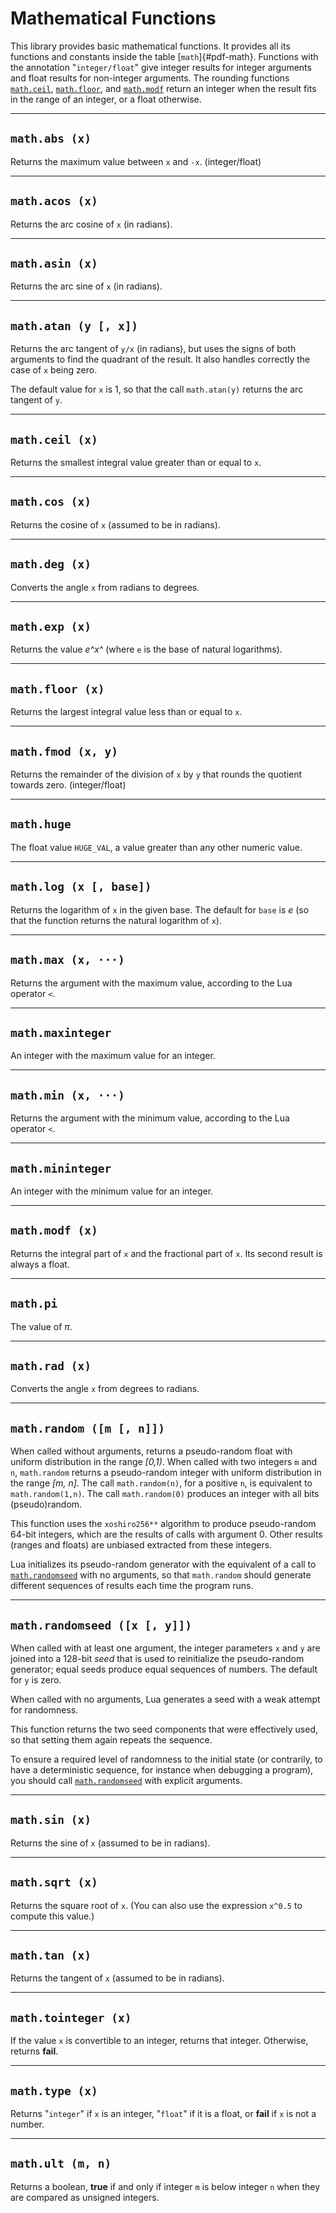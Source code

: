 # Mathematical Functions

This library provides basic mathematical functions. It provides all its
functions and constants inside the table [`math`]{#pdf-math}. Functions
with the annotation \"`integer/float`\" give integer results for integer
arguments and float results for non-integer arguments. The rounding
functions [`math.ceil`]( /06_standard_lib/ch07#math-ceil-x),
[`math.floor`]( /06_standard_lib/ch07#math-floor-x), and [`math.modf`]( /06_standard_lib/ch07#math-modf-x)
return an integer when the result fits in the range of an integer, or a
float otherwise.

------------------------------------------------------------------------

## `math.abs (x)`

Returns the maximum value between `x` and `-x`. (integer/float)

------------------------------------------------------------------------

## `math.acos (x)`

Returns the arc cosine of `x` (in radians).

------------------------------------------------------------------------

## `math.asin (x)`

Returns the arc sine of `x` (in radians).

------------------------------------------------------------------------

## `math.atan (y [, x])`

Returns the arc tangent of `y/x` (in radians), but uses the signs of
both arguments to find the quadrant of the result. It also handles
correctly the case of `x` being zero.

The default value for `x` is 1, so that the call `math.atan(y)` returns
the arc tangent of `y`.

------------------------------------------------------------------------

## `math.ceil (x)`

Returns the smallest integral value greater than or equal to `x`.

------------------------------------------------------------------------

## `math.cos (x)`

Returns the cosine of `x` (assumed to be in radians).

------------------------------------------------------------------------

## `math.deg (x)`

Converts the angle `x` from radians to degrees.

------------------------------------------------------------------------

## `math.exp (x)`

Returns the value *e^x^* (where `e` is the base of natural logarithms).

------------------------------------------------------------------------

## `math.floor (x)`

Returns the largest integral value less than or equal to `x`.

------------------------------------------------------------------------

## `math.fmod (x, y)`

Returns the remainder of the division of `x` by `y` that rounds the
quotient towards zero. (integer/float)

------------------------------------------------------------------------

## `math.huge`

The float value `HUGE_VAL`, a value greater than any other numeric
value.

------------------------------------------------------------------------

## `math.log (x [, base])`

Returns the logarithm of `x` in the given base. The default for `base`
is *e* (so that the function returns the natural logarithm of `x`).

------------------------------------------------------------------------

## `math.max (x, ···)`

Returns the argument with the maximum value, according to the Lua
operator `<`.

------------------------------------------------------------------------

## `math.maxinteger`

An integer with the maximum value for an integer.

------------------------------------------------------------------------

## `math.min (x, ···)`

Returns the argument with the minimum value, according to the Lua
operator `<`.

------------------------------------------------------------------------

## `math.mininteger`

An integer with the minimum value for an integer.

------------------------------------------------------------------------

## `math.modf (x)`

Returns the integral part of `x` and the fractional part of `x`. Its
second result is always a float.

------------------------------------------------------------------------

## `math.pi`

The value of *π*.

------------------------------------------------------------------------

## `math.rad (x)`

Converts the angle `x` from degrees to radians.

------------------------------------------------------------------------

## `math.random ([m [, n]])`

When called without arguments, returns a pseudo-random float with
uniform distribution in the range *\[0,1)*. When called with two
integers `m` and `n`, `math.random` returns a pseudo-random integer with
uniform distribution in the range *\[m, n\]*. The call `math.random(n)`,
for a positive `n`, is equivalent to `math.random(1,n)`. The call
`math.random(0)` produces an integer with all bits (pseudo)random.

This function uses the `xoshiro256**` algorithm to produce pseudo-random
64-bit integers, which are the results of calls with argument 0. Other
results (ranges and floats) are unbiased extracted from these integers.

Lua initializes its pseudo-random generator with the equivalent of a
call to [`math.randomseed`]( /06_standard_lib/ch07#math-randomseed-x-y) with no arguments, so
that `math.random` should generate different sequences of results each
time the program runs.

------------------------------------------------------------------------

## `math.randomseed ([x [, y]])`

When called with at least one argument, the integer parameters `x` and
`y` are joined into a 128-bit *seed* that is used to reinitialize the
pseudo-random generator; equal seeds produce equal sequences of numbers.
The default for `y` is zero.

When called with no arguments, Lua generates a seed with a weak attempt
for randomness.

This function returns the two seed components that were effectively
used, so that setting them again repeats the sequence.

To ensure a required level of randomness to the initial state (or
contrarily, to have a deterministic sequence, for instance when
debugging a program), you should call
[`math.randomseed`]( /06_standard_lib/ch07#math-randomseed-x-y) with explicit arguments.

------------------------------------------------------------------------

## `math.sin (x)`

Returns the sine of `x` (assumed to be in radians).

------------------------------------------------------------------------

## `math.sqrt (x)`

Returns the square root of `x`. (You can also use the expression `x^0.5`
to compute this value.)

------------------------------------------------------------------------

## `math.tan (x)`

Returns the tangent of `x` (assumed to be in radians).

------------------------------------------------------------------------

## `math.tointeger (x)`

If the value `x` is convertible to an integer, returns that integer.
Otherwise, returns **fail**.

------------------------------------------------------------------------

## `math.type (x)`

Returns \"`integer`\" if `x` is an integer, \"`float`\" if it is a
float, or **fail** if `x` is not a number.

------------------------------------------------------------------------

## `math.ult (m, n)`

Returns a boolean, **true** if and only if integer `m` is below integer
`n` when they are compared as unsigned integers.

